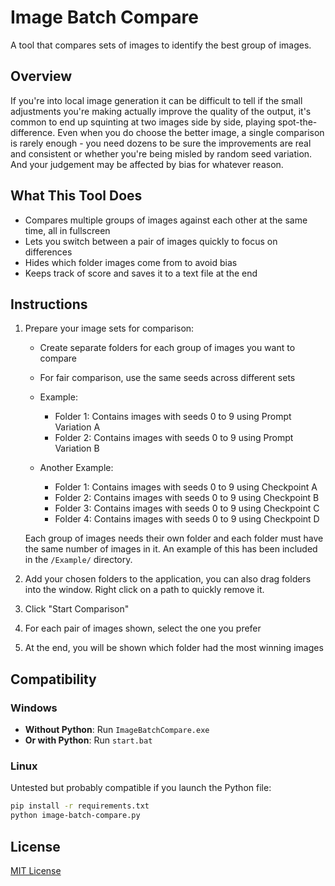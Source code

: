 # Image Batch Compare

A tool that compares sets of images to identify the best group of images.

## Overview
If you're into local image generation it can be difficult to tell if the small adjustments you're making actually improve the quality of the output, it's common to end up squinting at two images side by side, playing spot-the-difference. Even when you do choose the better image, a single comparison is rarely enough - you need dozens to be sure the improvements are real and consistent or whether you're being misled by random seed variation. And your judgement may be affected by bias for whatever reason.

## What This Tool Does

- Compares multiple groups of images against each other at the same time, all in fullscreen
- Lets you switch between a pair of images quickly to focus on differences
- Hides which folder images come from to avoid bias
- Keeps track of score and saves it to a text file at the end

## Instructions

1. Prepare your image sets for comparison:
   - Create separate folders for each group of images you want to compare
   - For fair comparison, use the same seeds across different sets
   - Example:
     - Folder 1: Contains images with seeds 0 to 9 using Prompt Variation A
     - Folder 2: Contains images with seeds 0 to 9 using Prompt Variation B
   
   - Another Example:
     - Folder 1: Contains images with seeds 0 to 9 using Checkpoint A
     - Folder 2: Contains images with seeds 0 to 9 using Checkpoint B
     - Folder 3: Contains images with seeds 0 to 9 using Checkpoint C
     - Folder 4: Contains images with seeds 0 to 9 using Checkpoint D
   
   Each group of images needs their own folder and each folder must have the same number of images in it. An example of this has been included in the `/Example/` directory.

2. Add your chosen folders to the application, you can also drag folders into the window. Right click on a path to quickly remove it.
3. Click "Start Comparison"
4. For each pair of images shown, select the one you prefer
5. At the end, you will be shown which folder had the most winning images

## Compatibility

### Windows
- **Without Python**: Run `ImageBatchCompare.exe`
- **Or with Python**: Run `start.bat`

### Linux
Untested but probably compatible if you launch the Python file:
```bash
pip install -r requirements.txt
python image-batch-compare.py
```

## License

[MIT License](LICENSE)
